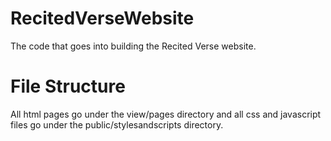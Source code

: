 # RecitedVerseWebsite
The code that goes into building the Recited Verse website.

# File Structure
All html pages go under the view/pages directory and all css and javascript files go under the public/stylesandscripts directory.

